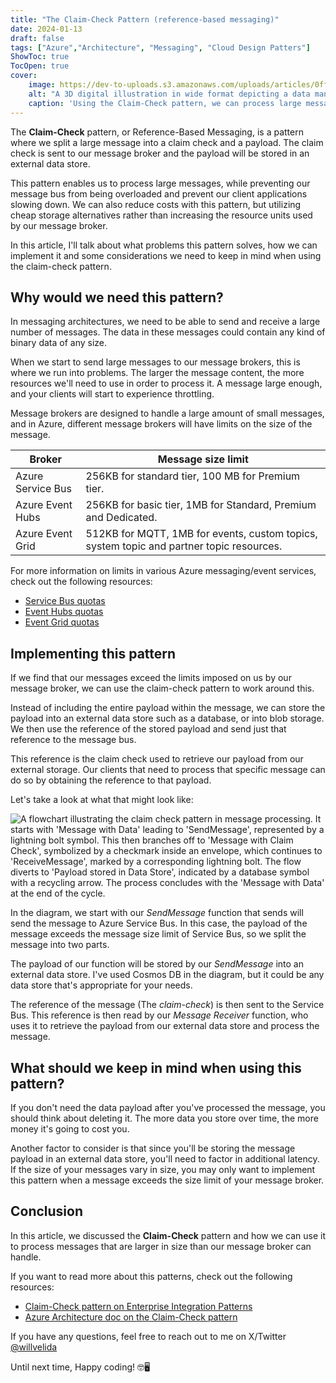 ```yaml
---
title: "The Claim-Check Pattern (reference-based messaging)"
date: 2024-01-13
draft: false
tags: ["Azure","Architecture", "Messaging", "Cloud Design Patters"]
ShowToc: true
TocOpen: true
cover:
    image: https://dev-to-uploads.s3.amazonaws.com/uploads/articles/0ffa6wtm2n2al0dz6sn2.png
    alt: "A 3D digital illustration in wide format depicting a data management concept. In the center, a large envelope labeled 'CLAIM CHECK' radiates with a blue glow and hovers above a futuristic messaging platform, symbolizing its delivery. To the right, a cube marked 'PAYLOAD' is connected to the platform via a glowing orange data stream, representing its storage in an external service. On the left, an abstract device represents the splitting of the message into the claim check and payload. The background features a network of lines and nodes, suggestive of a high-tech data transfer system."
    caption: 'Using the Claim-Check pattern, we can process large message without impacting our service bus and throttling our clients.'
---
```


The **Claim-Check** pattern, or Reference-Based Messaging, is a pattern where we split a large message into a claim check and a payload. The claim check is sent to our message broker and the payload will be stored in an external data store.

This pattern enables us to process large messages, while preventing our message bus from being overloaded and prevent our client applications slowing down. We can also reduce costs with this pattern, but utilizing cheap storage alternatives rather than increasing the resource units used by our message broker.

In this article, I'll talk about what problems this pattern solves, how we can implement it and some considerations we need to keep in mind when using the claim-check pattern.

## Why would we need this pattern?

In messaging architectures, we need to be able to send and receive a large number of messages. The data in these messages could contain any kind of binary data of any size.

When we start to send large messages to our message brokers, this is where we run into problems. The larger the message content, the more resources we'll need to use in order to process it. A message large enough, and your clients will start to experience throttling.

Message brokers are designed to handle a large amount of small messages, and in Azure, different message brokers will have limits on the size of the message.

| Broker | Message size limit |
| ------ | ------------------ |
| Azure Service Bus | 256KB for standard tier, 100 MB for Premium tier. |
| Azure Event Hubs | 256KB for basic tier, 1MB for Standard, Premium and Dedicated. |
| Azure Event Grid | 512KB for MQTT, 1MB for events, custom topics, system topic and partner topic resources. |

For more information on limits in various Azure messaging/event services, check out the following resources:

- [Service Bus quotas](https://learn.microsoft.com/en-us/azure/service-bus-messaging/service-bus-quotas)
- [Event Hubs quotas](https://learn.microsoft.com/en-us/azure/event-hubs/event-hubs-quotas)
- [Event Grid quotas](https://learn.microsoft.com/en-us/azure/event-grid/quotas-limits)

## Implementing this pattern

If we find that our messages exceed the limits imposed on us by our message broker, we can use the claim-check pattern to work around this.

Instead of including the entire payload within the message, we can store the payload into an external data store such as a database, or into blob storage. We then use the reference of the stored payload and send just that reference to the message bus.

This reference is the claim check used to retrieve our payload from our external storage. Our clients that need to process that specific message can do so by obtaining the reference to that payload.

Let's take a look at what that might look like:

![A flowchart illustrating the claim check pattern in message processing. It starts with 'Message with Data' leading to 'SendMessage', represented by a lightning bolt symbol. This then branches off to 'Message with Claim Check', symbolized by a checkmark inside an envelope, which continues to 'ReceiveMessage', marked by a corresponding lightning bolt. The flow diverts to 'Payload stored in Data Store', indicated by a database symbol with a recycling arrow. The process concludes with the 'Message with Data' at the end of the cycle.](https://dev-to-uploads.s3.amazonaws.com/uploads/articles/maioryq6gjcnk4eaad7b.png)

In the diagram, we start with our *SendMessage* function that sends will send the message to Azure Service Bus. In this case, the payload of the message exceeds the message size limit of Service Bus, so we split the message into two parts.

The payload of our function will be stored by our *SendMessage* into an external data store. I've used Cosmos DB in the diagram, but it could be any data store that's appropriate for your needs.

The reference of the message (The *claim-check*) is then sent to the Service Bus. This reference is then read by our *Message Receiver* function, who uses it to retrieve the payload from our external data store and process the message.

## What should we keep in mind when using this pattern?

If you don't need the data payload after you've processed the message, you should think about deleting it. The more data you store over time, the more money it's going to cost you.

Another factor to consider is that since you'll be storing the message payload in an external data store, you'll need to factor in additional latency. If the size of your messages vary in size, you may only want to implement this pattern when a message exceeds the size limit of your message broker.

## Conclusion

In this article, we discussed the **Claim-Check** pattern and how we can use it to process messages that are larger in size than our message broker can handle.

If you want to read more about this patterns, check out the following resources:

- [Claim-Check pattern on Enterprise Integration Patterns](https://www.enterpriseintegrationpatterns.com/patterns/messaging/StoreInLibrary.html)
- [Azure Architecture doc on the Claim-Check pattern](https://learn.microsoft.com/en-us/azure/architecture/patterns/claim-check)

If you have any questions, feel free to reach out to me on X/Twitter [@willvelida](https://twitter.com/willvelida)

Until next time, Happy coding! 🤓🖥️

